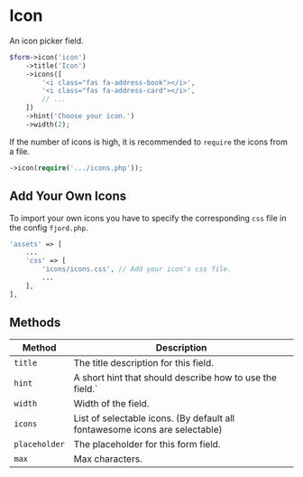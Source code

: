 # Icon

An icon picker field.

```php
$form->icon('icon')
    ->title('Icon')
    ->icons([
        '<i class="fas fa-address-book"></i>',
        '<i class="fas fa-address-card"></i>',
        // ...
    ])
    ->hint('Choose your icon.')
    ->width(2);
```

If the number of icons is high, it is recommended to `require` the icons from a file.

```php
->icon(require('.../icons.php'));
```

## Add Your Own Icons

To import your own icons you have to specify the corresponding `css` file in the config `fjord.php`.

```php
'assets' => [
    ...
    'css' => [
        'icons/icons.css', // Add your icon's css file.
        ...
    ],
],
```

## Methods

| Method        | Description                                                                 |
| ------------- | --------------------------------------------------------------------------- |
| `title`       | The title description for this field.                                       |
| `hint`        | A short hint that should describe how to use the field.`                    |
| `width`       | Width of the field.                                                         |
| `icons`       | List of selectable icons. (By default all fontawesome icons are selectable) |
| `placeholder` | The placeholder for this form field.                                        |
| `max`         | Max characters.                                                             |
